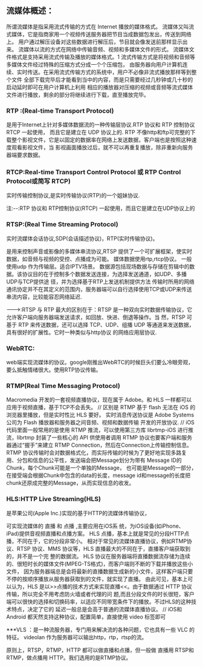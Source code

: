 ## 流媒体概述：

所谓流媒体是指采用流式传输的方式在 Internet 播放的媒体格式。 
流媒体又叫流式媒体，它是指商家用一个视频传送服务器把节目当成数据包发出，传送到网络上。
用户通过解压设备对这些数据进行解压后，节目就会像发送前那样显示出来。
流媒体以流的方式在网络中传输音频、视频和多媒体文件的形式。
流媒体文件格式是支持采用流式传输及播放的媒体格式。1
流式传输方式是将视频和音频等多媒体文件经过特殊的压缩方式分成一个个压缩包，
由服务器向用户计算机连续、实时传送。在采用流式传输方式的系统中，用户不必像非流式播放那样等到整个文件
全部下载完毕后才能看到当中的内容，而是只需要经过几秒钟或几十秒的启动延时即可在用户计算机上利用
相应的播放器对压缩的视频或音频等流式媒体文件进行播放，剩余的部分将继续进行下载，直至播放完毕。

### RTP :(Real-time Transport Protocol)

是用于Internet上针对多媒体数据流的一种传输层协议.RTP 协议和 RTP 控制协议 RTCP 一起使用，
而且它是建立在 UDP 协议上的.
RTP 不像http和ftp可完整的下载整个影视文件，它是以固定的数据率在网络上发送数据，客户端也是按照这种速度观看影视文件，当
影视画面播放过后，就不可以再重复播放，除非重新向服务器端要求数据。

### RTCP:Real-time Transport Control Protocol 或 RTP Control Protocol或简写 RTCP)

实时传输控制协议,是实时传输协议(RTP)的一个姐妹协议.

注:--:RTP 协议和 RTP控制协议(RTCP) 一起使用，而且它是建立在UDP协议上的

### RTSP:(Real Time Streaming Protocol)

实时流媒体会话协议,SDP(会话描述协议)，RTP(实时传输协议)。

是用来控制声音或影像的多媒体串流协议,RTSP 提供了一个可扩展框架，使实时数据，如音频与视频的受控、点播成为可能。
媒体数据使用rtp,rtcp协议。
一般使用udp 作为传输层。适合IPTV场景。
数据源包括现场数据与存储在剪辑中的数据。该协议目的在于控制多个数据发送连接，为选择发送通道，如UDP、多播UDP与TCP提供途
径，并为选择基于RTP上发送机制提供方法
传输时所用的网络通讯协定并不在其定义的范围内，服务器端可以自行选择使用TCP或UDP来传送串流内容，比较能容忍网络延迟.


--->:RTSP 与 RTP 最大的区别在于：RTSP 是一种双向实时数据传输协议，它允许客户端向服务器端发送请求，如回放、快进、倒退等操作。当
然，RTSP 可基于 RTP 来传送数据，还可以选择 TCP、UDP、组播 UDP 等通道来发送数据，具有很好的扩展性。它时一种类似与http协议
的网络应用层协议.

### WebRTC:

web端实现流媒体的协议。google刚推出WebRTC的时候巨头们要么冷眼旁观，要么抵触情绪很大。使用RTP协议传输。


### RTMP(Real Time Messaging Protocol)

Macromedia 开发的一套视频直播协议，现在属于 Adobe。和 HLS 一样都可以应用于视频直播，基于TCP不会丢失。
// 区别是 RTMP 基于 flash 无法在 iOS 的浏览器里播放，但是实时性比 HLS 要好。
实时消息传送协议是 Adobe Systems 公司为 Flash 播放器和服务器之间音频、视频和数据传输 开发的开放协议.
 // iOS 代码里面一般常用的是使用 RTMP 推流，可以使用第三方库 librtmp-iOS 进行推流，librtmp 封装了一些核心的 API 供使用者调用
RTMP 协议也要客户端和服务器通过“握手”来建立 RTMP Connection，然后在Connection上传输控制信息。RTMP 协议传输时会对数据格式化，而实际传输的时候为了更好地实现多路复用、分包和信息的公平性，发送端会把Message划分为带有 Message ID的Chunk，每个Chunk可能是一个单独的Message，
也可能是Message的一部分，在接受端会根据Chunk中包含的data的长度，message id和message的长度把chunk还原成完整的Message，从而实现信息的收发。

### HLS:HTTP Live Streaming(HLS)

是苹果公司(Apple Inc.)实现的基于HTTP的流媒体传输协议，

可实现流媒体的 直播 和 点播 ,主要应用在iOS系
统，为iOS设备(如iPhone、iPad)提供音视频直播和点播方案。
HLS 点播，基本上就是常见的分段HTTP点播，不同在于，它的分段非常小。
相对于常见的流媒体直播协议，例如RTMP协议、RTSP 协议、MMS 协议等，HLS 直播最大的不同在于，直播客户端获取到的，并不是一个完
整的数据流。
HLS 协议在服务器端将直播数据流存储为连续的、很短时长的媒体文件(MPEG-TS格式)，而客户端则不断的下载并播放这些小文件，
因为服务器端总是会将最新的直播数据生成新的小文件，这样客户端只要不停的按顺序播放从服务器获取到的文件，就实现了直播。
由此可见，基本上可以认为，HLS 是以>>点播的技术方式来实现直播<<。由于数据通过 HTTP 协议传输，所以完全不用考虑防火墙或者代理的问
题,而且分段文件的时长很短，客户端可以很快的选择和切换码率，以适应不同带宽条件下的播放。不过HLS的这种技术特点，决定了它的
延迟一般总是会高于普通的流媒体直播协议。
// iOS和 Android 都天然支持这种协议，配置简单，直接使用 video 标签即可

***VLS ：是一种流服务器，专门用来解决流的各种问题，它也具有一些 VLC 的特征。 videolan 作为服务器可以输出http，rtp，rtsp的流。


原则上，RTSP，RTMP，HTTP 都可以做直播和点播，但一般做 直播用 RTSP和RTMP，做点播用 HTTP。我们选用的是RTMP协议。